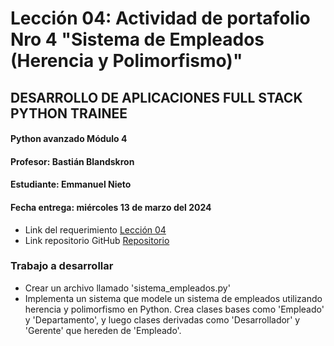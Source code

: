 # Lección 04: Actividad de portafolio Nro 4 "Sistema de Empleados (Herencia y Polimorfismo)"
## DESARROLLO DE APLICACIONES FULL STACK PYTHON TRAINEE
#### Python avanzado Módulo 4
#### Profesor: Bastián Blandskron
#### Estudiante: Emmanuel Nieto
#### Fecha entrega: miércoles 13 de marzo del 2024

* Link del requerimiento [Lección 04](https://aula.energizavirtual.cl/mod/page/view.php?id=41787&forceview=1)
* Link repositorio GitHub [Repositorio]()

### Trabajo a desarrollar
* Crear un archivo llamado 'sistema_empleados.py'
* Implementa un sistema que modele un sistema de empleados utilizando herencia y polimorfismo en Python. Crea clases bases como 'Empleado' y 'Departamento', y luego clases derivadas como 'Desarrollador' y 'Gerente' que hereden de 'Empleado'.

